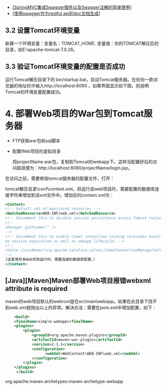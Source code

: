 



- [[SpringMVC集成Swagger插件以及Swagger注解的简单使用]](https://segmentfault.com/a/1190000010554445)
- [[使用swagger作为restful api的doc文档生成]](https://www.cnblogs.com/woshimrf/p/5863318.html)

## 3.2 设置Tomcat环境变量

新建一个环境变量：变量名：TOMCAT_HOME. 变量值：你的TOMCAT解压后的目录，如E:\apache-tomcat-7.0.26。

 
## 3.3 验证Tomcat环境变量的配置是否成功

运行Tomcat解压目录下的 bin/startup.bat，启动Tomcat服务器。在任何一款浏览器的地址栏中输入http://localhost:8080 ，如果界面显示如下图，则说明Tomcat的环境变量配置成功。


# 4. 部署Web项目的War包到Tomcat服务器
 
- FTP获取war包和sql脚本
 
- 配置Web项目的虚拟目录

   将projectName.war包，复制到Tomcat的webapp下。这样当配置好后的访问路径便为：http://localhost:8080/projectName/login.jsp。

在访问之前，需要修改tomcat服务器的配置文件，打开：

tomcat解压目录\conf\context.xml。将运行该web项目时，需要配置的数据库连接字符串增加到该xml文件中。增加后的context.xml为：
```xml
<Context>
<!-- Default set of monitored resources -->
<WatchedResource>WEB-INF/web.xml</WatchedResource>
<!-- Uncomment this to disable session persistence across Tomcat restarts -->
<!--
<Manager pathname="" />
-->
<!-- Uncomment this to enable Comet connection tacking (provides events
on session expiration as well as webapp lifecycle) -->
<!--
<Valve className="org.apache.catalina.valves.CometConnectionManagerValve" />
-->
(这里填写本Web项目运行时，需要连接的数据库配置。)
</Context>
```

## [Java][Maven]Maven部署Web项目报错webxml attribute is required

   maven的web项目默认的webroot是在src\main\webapp。如果在此目录下找不到web.xml就抛出以上的异常。解决办法：需要在pom.xml中增加<webResources>配置，如下：
```xml
    <build>    
    <finalName>simple-webapp</finalName>    
    <plugins>    
        <plugin>    
            <groupId>org.apache.maven.plugins</groupId>    
            <artifactId>maven-war-plugin</artifactId>    
            <version>2.1.1</version>    
            <configuration> 
                  <webXml>WebContent\WEB-INF\web.xml</webXml>
            </configuration>
        </plugin>    
    </plugins>    
     </build>    
```

org.apache.maven.archetypes:maven-archetype-webapp
